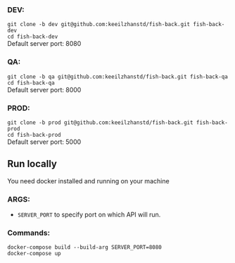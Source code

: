 ### DEV:
`git clone -b dev git@github.com:keeilzhanstd/fish-back.git fish-back-dev`  
`cd fish-back-dev`  
Default server port: 8080  

### QA:
`git clone -b qa git@github.com:keeilzhanstd/fish-back.git fish-back-qa`  
`cd fish-back-qa`  
Default server port: 8000

### PROD:
`git clone -b prod git@github.com:keeilzhanstd/fish-back.git fish-back-prod`  
`cd fish-back-prod`  
Default server port: 5000  

## Run locally
You need docker installed and running on your machine  

### ARGS:  

* `SERVER_PORT` to specify port on which API will run.

### Commands:  
`docker-compose build --build-arg SERVER_PORT=8080`  
`docker-compose up`
